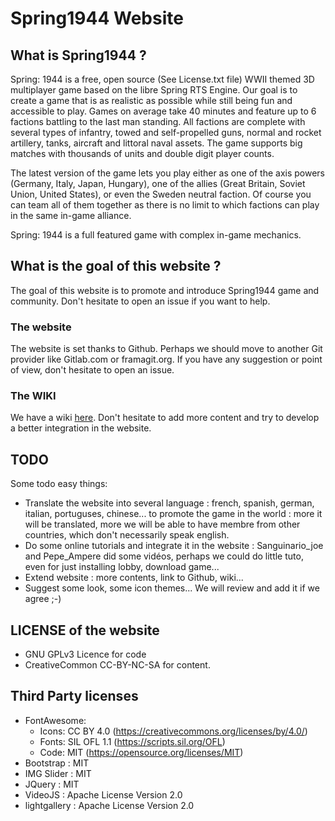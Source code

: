 # Spring1944 Website

## What is Spring1944 ?

Spring: 1944 is a free, open source (See License.txt file) WWII themed 3D multiplayer game based on the libre Spring RTS Engine. Our goal is to create a game that is as realistic as possible while still being fun and accessible to play. Games on average take 40 minutes and feature up to 6 factions battling to the last man standing. All factions are complete with several types of infantry, towed and self-propelled guns, normal and rocket artillery, tanks, aircraft and littoral naval assets. The game supports big matches with thousands of units and double digit player counts.

The latest version of the game lets you play either as one of the axis powers (Germany, Italy, Japan, Hungary), one of the allies (Great Britain, Soviet Union, United States), or even the Sweden neutral faction. Of course you can team all of them together as there is no limit to which factions can play in the same in-game alliance.

Spring: 1944 is a full featured game with complex in-game mechanics.

## What is the goal of this website ?

The goal of this website is to promote and introduce Spring1944 game and community. Don't hesitate to open an issue if you want to help.

### The website

The website is set thanks to Github. Perhaps we should move to another Git provider like Gitlab.com or framagit.org. If you have any suggestion or point of view, don't hesitate to open an issue.

### The WIKI

We have a wiki [here](https://github.com/spring1944/spring1944/wiki). Don't hesitate to add more content and try to develop a better integration in the website.


## TODO

Some todo easy things:
- Translate the website into several language : french, spanish, german, italian, portuguses, chinese... to promote the game in the world : more it will be translated, more we will be able to have membre from other countries, which don't necessarily speak english.
- Do some online tutorials and integrate it in the website : Sanguinario_joe and Pepe_Ampere did some vidéos, perhaps we could do little tuto, even for just installing lobby, download game...
- Extend website : more contents, link to Github, wiki...
- Suggest some look, some icon themes... We will review and add it if we agree ;-)

## LICENSE of the website

- GNU GPLv3 Licence for code
- CreativeCommon CC-BY-NC-SA for content.

## Third Party licenses

- FontAwesome:
  - Icons: CC BY 4.0 (https://creativecommons.org/licenses/by/4.0/)
  - Fonts: SIL OFL 1.1 (https://scripts.sil.org/OFL)
  - Code: MIT (https://opensource.org/licenses/MIT)
 - Bootstrap : MIT
 - IMG Slider : MIT
 - JQuery : MIT
- VideoJS : Apache License Version 2.0
- lightgallery : Apache License Version 2.0
